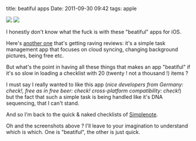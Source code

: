 title: beatiful apps
Date: 2011-09-30 09:42
tags: apple
 


![](http://dl.dropbox.com/u/179731/tumblr_lsbs30wlsP1qb0fqco1_400.png)
![](http://dl.dropbox.com/u/179731/tumblr_lsbs30wlsP1qb0fqco2_400.png)

I honestly don't know what the fuck is with these "beatiful" apps for iOS.

Here's [another one](http://www.6wunderkinder.com/wunderlist/) that's getting
raving reviews: it's a simple task management app that focuses on cloud
syncing, changing background pictures, being free etc.

But what's the point in having all these things that makes an app "beatiful"
if it's so slow in loading a checklist with 20 (twenty ! not a thousand !)
items ?

I must say I really wanted to like this app (_nice developers from Germany:
check!, free as in free beer: check! cross-platform compatibility: check!_)
but the fact that such a simple task is being handled like it's DNA
sequencing, that I can't stand.

And so I'm back to the quick & naked checklists of
[Simplenote](http://simplenoteapp.com/).

Oh and the screenshots above ? I'll leave to your imagination to understand
which is which. One is "beatiful", the other is just quick.
